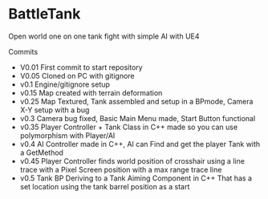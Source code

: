 # BattleTank
Open world one on one tank fight with simple AI with UE4


Commits
* V0.01 First commit to start repository
* V0.05 Cloned on PC with gitignore
* v0.1 Engine/gitignore setup
* v0.15 Map created with terrain deformation
* v0.25 Map Textured, Tank assembled and setup in a BPmode, Camera X-Y setup with a bug
* v0.3 Camera bug fixed, Basic Main Menu made, Start Button functional
* v0.35 Player Controller + Tank Class in C++ made so you can use polymorphism with Player/AI
* v0.4 AI Controller made in C++, AI can Find and get the player Tank with a GetMethod
* v0.45 Player Controller finds world position of crosshair using a line trace with a Pixel Screen position with a max range trace line
* v0.5 Tank BP Deriving to a Tank Aiming Component in C++ That has a set location using the tank barrel position as a start